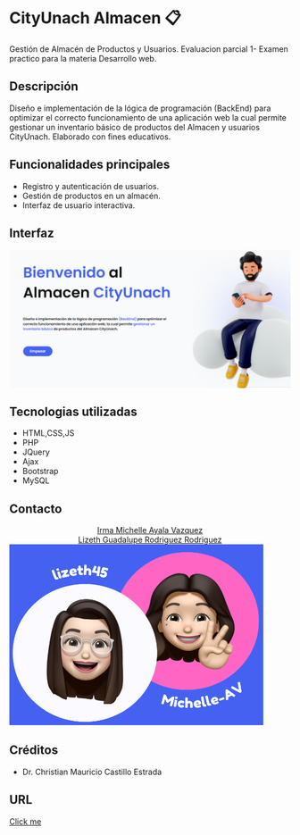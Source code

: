 <h1>CityUnach Almacen 📋</h1>
Gestión de Almacén de Productos y Usuarios.
Evaluacion parcial 1- Examen practico para la materia Desarrollo web.
<br>
<h2>Descripción</h2>
Diseño e implementación de la lógica de programación (BackEnd) para optimizar el correcto funcionamiento de una aplicación web la cual permite gestionar un inventario básico de productos del Almacen y usuarios CityUnach. Elaborado con fines educativos.
<br>
<h2>Funcionalidades principales</h2>
<ul>
  <li> Registro y autenticación de usuarios. </li>
   <li>Gestión de productos en un almacén.</li>
   <li>Interfaz de usuario interactiva.</li>
</ul>

<h2>Interfaz</h2>
<img src="readmefiles/inicio.png" align="center">
<h2>Tecnologias utilizadas</h2>
<ul>
  <li> HTML,CSS,JS </li>
   <li>PHP</li>
   <li>JQuery</li>
  <li>Ajax</li>
  <li>Bootstrap</li>
  <li>MySQL</li>
</ul>
<h2>Contacto</h2>
<div align="center">
  <a href="https://www.linkedin.com/in/michelle-av" >Irma Michelle Ayala Vazquez</a> <br>
  <a href="https://www.linkedin.com/in/lizeth-rodriguez45">Lizeth Guadalupe Rodriguez Rodriguez</a>
  </div>  
  <img src="readmefiles/contact.png">
<h2>Créditos</h2>
<ul>
  <li>Dr. Christian Mauricio Castillo Estrada</li>
</ul>

<h2>URL</h2>
<a href="https://almacenmr.000webhostapp.com/index.php">Click me</a>
